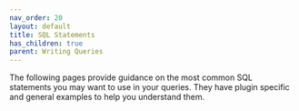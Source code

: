 ```yaml
---
nav_order: 20
layout: default
title: SQL Statements
has_children: true
parent: Writing Queries
---
```


The following pages provide guidance on the most common SQL statements you may want to use in your queries. They have plugin specific and general examples to help you understand them.
